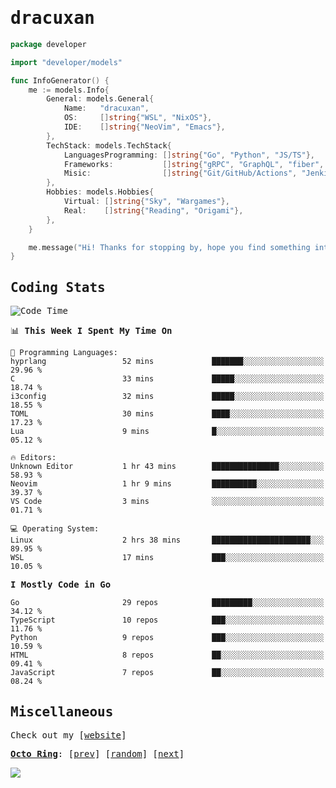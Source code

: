 <!-- Banner -->
<!--
<img src="https://i.imgur.com/mz4ym1F.png" style="max-height:550px"/>
-->


<samp>
	
<!-- Coded Intro -->
	
# dracuxan

```go
package developer

import "developer/models"

func InfoGenerator() {
	me := models.Info{
		General: models.General{
			Name:   "dracuxan",
			OS:     []string{"WSL", "NixOS"},
			IDE:    []string{"NeoVim", "Emacs"},
		},
		TechStack: models.TechStack{
			LanguagesProgramming: []string{"Go", "Python", "JS/TS"},
			Frameworks: 	      []string{"gRPC", "GraphQL", "fiber", "flask", "React.js", "Next.js"},
			Misic:                []string{"Git/GitHub/Actions", "Jenkins", "Docker"},
		},
		Hobbies: models.Hobbies{
			Virtual: []string{"Sky", "Wargames"},
			Real:    []string{"Reading", "Origami"},
		},		
	}

	me.message("Hi! Thanks for stopping by, hope you find something interesting!") 
}
```

## Coding Stats


<!--START_SECTION:waka-->
![Code Time](http://img.shields.io/badge/Code%20Time-358%20hrs%2036%20mins-blue)

📊 **This Week I Spent My Time On** 

```text
💬 Programming Languages: 
hyprlang                 52 mins             ███████░░░░░░░░░░░░░░░░░░   29.96 % 
C                        33 mins             █████░░░░░░░░░░░░░░░░░░░░   18.74 % 
i3config                 32 mins             █████░░░░░░░░░░░░░░░░░░░░   18.55 % 
TOML                     30 mins             ████░░░░░░░░░░░░░░░░░░░░░   17.23 % 
Lua                      9 mins              █░░░░░░░░░░░░░░░░░░░░░░░░   05.12 % 

🔥 Editors: 
Unknown Editor           1 hr 43 mins        ███████████████░░░░░░░░░░   58.93 % 
Neovim                   1 hr 9 mins         ██████████░░░░░░░░░░░░░░░   39.37 % 
VS Code                  3 mins              ░░░░░░░░░░░░░░░░░░░░░░░░░   01.71 % 

💻 Operating System: 
Linux                    2 hrs 38 mins       ██████████████████████░░░   89.95 % 
WSL                      17 mins             ███░░░░░░░░░░░░░░░░░░░░░░   10.05 % 
```

**I Mostly Code in Go** 

```text
Go                       29 repos            █████████░░░░░░░░░░░░░░░░   34.12 % 
TypeScript               10 repos            ███░░░░░░░░░░░░░░░░░░░░░░   11.76 % 
Python                   9 repos             ███░░░░░░░░░░░░░░░░░░░░░░   10.59 % 
HTML                     8 repos             ██░░░░░░░░░░░░░░░░░░░░░░░   09.41 % 
JavaScript               7 repos             ██░░░░░░░░░░░░░░░░░░░░░░░   08.24 % 
```




<!--END_SECTION:waka-->

## Miscellaneous

Check out my [[website](https://bynisarg.in/)]

[**Octo Ring**](https://octo-ring.com/):
[[prev](https://octo-ring.com/p/dracuxan/prev)]  [[random](https://octo-ring.com/p/dracuxan/random)]  [[next](https://octo-ring.com/p/dracuxan/next)]

![](https://komarev.com/ghpvc/?username=dracuxan&style=flat-square)

</samp>
